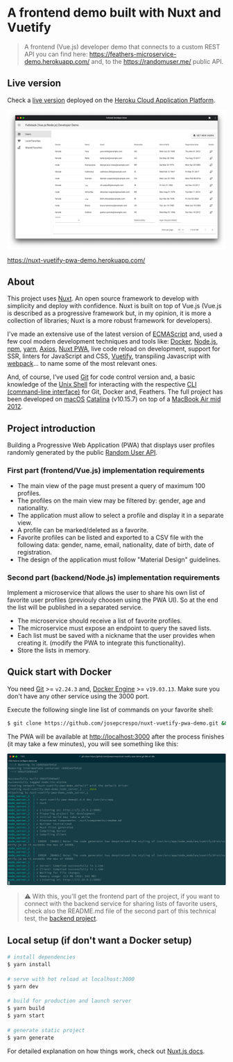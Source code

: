 # A frontend demo built with Nuxt and Vuetify

> A frontend (Vue.js) developer demo that connects to a custom REST API you can find here: https://feathers-microservice-demo.herokuapp.com/ and, to the https://randomuser.me/ public API.

## Live version

Check a [live version](https://nuxt-vuetify-pwa-demo.herokuapp.com/) deployed on the [Heroku Cloud Application Platform](https://www.heroku.com/).

![public/index.html](readme_images/public-index.png)

https://nuxt-vuetify-pwa-demo.herokuapp.com/

## About

This project uses [Nuxt](https://nuxtjs.org/). An open source framework to develop with simplicity and deploy with confidence. Nuxt is built on top of Vue.js (Vue.js is described as a progressive framework but, in my opinion, it is more a collection of libraries; Nuxt is a more robust framework for developers).

I've made an extensive use of the latest version of [ECMAScript](https://en.wikipedia.org/wiki/ECMAScript) and, used a few cool modern development techniques and tools like: [Docker](https://www.docker.com/), [Node.js](https://nodejs.org/), [npm](https://www.npmjs.com/), [yarn](https://yarnpkg.com/), [Axios](https://axios-http.com/), [Nuxt PWA](https://pwa.nuxtjs.org/), live code reload on development, support for SSR, linters for JavaScript and CSS, [Vuetify](https://vuetifyjs.com/), transpiling Javascript with [webpack](https://webpack.js.org/)… to name some of the most relevant ones.

And, of course, I’ve used [Git](https://git-scm.com/) for code control version and, a basic knowledge of the [Unix Shell](https://en.wikipedia.org/wiki/Unix_shell) for interacting with the respective [CLI (command-line interface)](https://en.wikipedia.org/wiki/Command-line_interface) for Git, Docker and, Feathers. The full project has been developed on [macOS](https://www.apple.com/es/macos/what-is/) [Catalina](https://en.wikipedia.org/wiki/MacOS_Catalina) (v10.15.7) on top of a [MacBook Air mid 2012](https://support.apple.com/kb/SP670?viewlocale=en_US&locale=es_ES).

## Project introduction

Building a Progressive Web Application (PWA) that displays user profiles randomly generated by the public [Random User API](https://randomuser.me/).

### First part (frontend/Vue.js) implementation requirements

- The main view of the page must present a query of maximum 100 profiles.
- The profiles on the main view may be filtered by: gender, age and nationality.
- The application must allow to select a profile and display it in a separate view.
- A profile can be marked/deleted as a favorite.
- Favorite profiles can be listed and exported to a CSV file with the following data: gender, name, email, nationality, date of birth, date of registration.
- The design of the application must follow "Material Design" guidelines.

### Second part (backend/Node.js) implementation requirements

Implement a microservice that allows the user to share his own list of favorite user profiles (previouly choosen using the PWA UI). So at the end the list will be published in a separated service.

- The microservice should receive a list of favorite profiles.
- The microservice must expose an endpoint to query the saved lists.
- Each list must be saved with a nickname that the user provides when creating it.
(modify the PWA to integrate this functionality).
- Store the lists in memory.

## Quick start with Docker

You need [Git](https://git-scm.com) >= `v2.24.3` and, [Docker Engine](https://docker.com/) >= `v19.03.13`. Make sure you don't have any other service using the 3000 port.

Execute the following single line list of commands on your favorite shell:

```bash
$ git clone https://github.com/josepcrespo/nuxt-vuetify-pwa-demo.git && cd nuxt-vuetify-pwa-demo && docker-compose build --no-cache --force-rm && docker-compose up
```

The PWA will be available at [http://localhost:3000](http://localhost:3000) after the process finishes (it may take a few minutes), you will see something like this:

![finished process](readme_images/dockerized-microservice-up.png)

> :warning: With this, you'll get the frontend part of the project, if you want to connect with the backend service for sharing lists of favorite users, check also the README.md file of the second part of this technical test, the [backend project](https://github.com/josepcrespo/feathers-microservice-demo).

## Local setup (if don't want a Docker setup)

```bash
# install dependencies
$ yarn install

# serve with hot reload at localhost:3000
$ yarn dev

# build for production and launch server
$ yarn build
$ yarn start

# generate static project
$ yarn generate
```

For detailed explanation on how things work, check out [Nuxt.js docs](https://nuxtjs.org).
